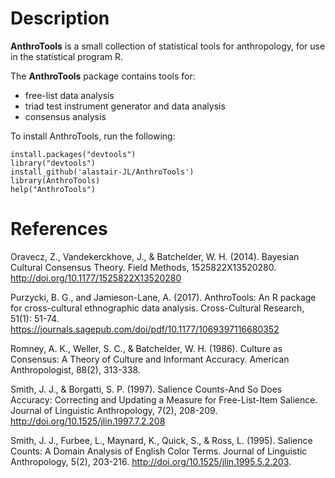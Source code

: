 # Description
**AnthroTools** is a small collection of statistical tools for anthropology, for use in the statistical program R.

The **AnthroTools** package contains tools for:
* free-list data analysis
* triad test instrument generator and data analysis
* consensus analysis

To install AnthroTools, run the following:

```
install.packages("devtools")
library("devtools")
install_github('alastair-JL/AnthroTools')
library(AnthroTools)
help("AnthroTools")
```

# References

Oravecz, Z., Vandekerckhove, J., & Batchelder, W. H. (2014). Bayesian Cultural Consensus Theory. Field Methods, 1525822X13520280. http://doi.org/10.1177/1525822X13520280

Purzycki, B. G., and Jamieson-Lane, A. (2017). AnthroTools: An R package for cross-cultural ethnographic data analysis. Cross-Cultural Research, 51(1):  51-74. https://journals.sagepub.com/doi/pdf/10.1177/1069397116680352

Romney, A. K., Weller, S. C., & Batchelder, W. H. (1986). Culture as Consensus: A Theory of Culture and Informant Accuracy. American Anthropologist, 88(2), 313-338.

Smith, J. J., & Borgatti, S. P. (1997). Salience Counts-And So Does Accuracy: Correcting and Updating a Measure for Free-List-Item Salience. Journal of Linguistic Anthropology, 7(2), 208-209. http://doi.org/10.1525/jlin.1997.7.2.208

Smith, J. J., Furbee, L., Maynard, K., Quick, S., & Ross, L. (1995). Salience Counts: A Domain Analysis of English Color Terms. Journal of Linguistic Anthropology, 5(2), 203-216. http://doi.org/10.1525/jlin.1995.5.2.203.
